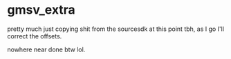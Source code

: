 # gmsv_extra

pretty much just copying shit from the sourcesdk at this point tbh, as I go I'll correct the offsets.

nowhere near done btw lol.
